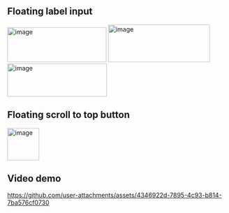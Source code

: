 ## Floating label input
<img width="227" height="80" alt="image" src="https://github.com/user-attachments/assets/e23d55c3-ae6e-43f6-a40e-a73f5b217a28" />
<img width="233" height="86" alt="image" src="https://github.com/user-attachments/assets/faf13104-5f92-49b9-a0a0-54c214deb61a" />
<img width="228" height="76" alt="image" src="https://github.com/user-attachments/assets/e217a35a-e5b7-4e8f-a4d6-3e83579e5033" />

## Floating scroll to top button
<img width="73" height="74" alt="image" src="https://github.com/user-attachments/assets/ba4af3e7-41d6-4a54-b3b4-b86e632f267f" />

## Video demo
https://github.com/user-attachments/assets/4346922d-7895-4c93-b814-7ba576cf0730
